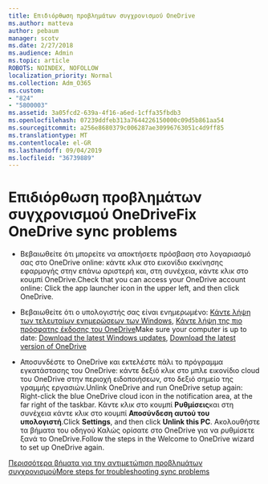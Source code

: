 ```yaml
---
title: Επιδιόρθωση προβλημάτων συγχρονισμού OneDrive
ms.author: matteva
author: pebaum
manager: scotv
ms.date: 2/27/2018
ms.audience: Admin
ms.topic: article
ROBOTS: NOINDEX, NOFOLLOW
localization_priority: Normal
ms.collection: Adm_O365
ms.custom:
- "824"
- "5800003"
ms.assetid: 3a05fcd2-639a-4f16-a6ed-1cffa35fbdb3
ms.openlocfilehash: 07239ddfeb313a7644226150000c09d5b861aa54
ms.sourcegitcommit: a256e8680379c006287ae30996763051c4d9ff85
ms.translationtype: MT
ms.contentlocale: el-GR
ms.lasthandoff: 09/04/2019
ms.locfileid: "36739889"
---
```

# <a name="fix-onedrive-sync-problems"></a><span data-ttu-id="c3bdb-102">Επιδιόρθωση προβλημάτων συγχρονισμού OneDrive</span><span class="sxs-lookup"><span data-stu-id="c3bdb-102">Fix OneDrive sync problems</span></span>

- <span data-ttu-id="c3bdb-103">Βεβαιωθείτε ότι μπορείτε να αποκτήσετε πρόσβαση στο λογαριασμό σας στο OneDrive online: κάντε κλικ στο εικονίδιο εκκίνησης εφαρμογής στην επάνω αριστερή και, στη συνέχεια, κάντε κλικ στο κουμπί OneDrive.</span><span class="sxs-lookup"><span data-stu-id="c3bdb-103">Check that you can access your OneDrive account online: Click the app launcher icon in the upper left, and then click OneDrive.</span></span>
    
- <span data-ttu-id="c3bdb-104">Βεβαιωθείτε ότι ο υπολογιστής σας είναι ενημερωμένο: [Κάντε λήψη των τελευταίων ενημερώσεων των Windows](http://go.microsoft.com/fwlink/p/?LinkId=825773), [Κάντε λήψη της πιο πρόσφατης έκδοσης του OneDrive](https://go.microsoft.com/fwlink/p/?linkid=844652)</span><span class="sxs-lookup"><span data-stu-id="c3bdb-104">Make sure your computer is up to date: [Download the latest Windows updates](http://go.microsoft.com/fwlink/p/?LinkId=825773), [Download the latest version of OneDrive](https://go.microsoft.com/fwlink/p/?linkid=844652)</span></span>
    
- <span data-ttu-id="c3bdb-105">Αποσυνδέστε το OneDrive και εκτελέστε πάλι το πρόγραμμα εγκατάστασης του OneDrive: κάντε δεξιό κλικ στο μπλε εικονίδιο cloud του OneDrive στην περιοχή ειδοποιήσεων, στο δεξιό σημείο της γραμμής εργασιών.</span><span class="sxs-lookup"><span data-stu-id="c3bdb-105">Unlink OneDrive and run OneDrive setup again: Right-click the blue OneDrive cloud icon in the notification area, at the far right of the taskbar.</span></span> <span data-ttu-id="c3bdb-106">Κάντε κλικ στο κουμπί **Ρυθμίσεις**και στη συνέχεια κάντε κλικ στο κουμπί **Αποσύνδεση αυτού του υπολογιστή**.</span><span class="sxs-lookup"><span data-stu-id="c3bdb-106">Click **Settings**, and then click **Unlink this PC**.</span></span> <span data-ttu-id="c3bdb-107">Ακολουθήστε τα βήματα του οδηγού Καλώς ορίσατε στο OneDrive για να ρυθμίσετε ξανά το OneDrive.</span><span class="sxs-lookup"><span data-stu-id="c3bdb-107">Follow the steps in the Welcome to OneDrive wizard to set up OneDrive again.</span></span>
    
[<span data-ttu-id="c3bdb-108">Περισσότερα βήματα για την αντιμετώπιση προβλημάτων συγχρονισμού</span><span class="sxs-lookup"><span data-stu-id="c3bdb-108">More steps for troubleshooting sync problems</span></span>](https://support.office.com/article/fix-onedrive-for-business-sync-problems-207e983e-146d-404c-a994-672ef29e1f90)
  


